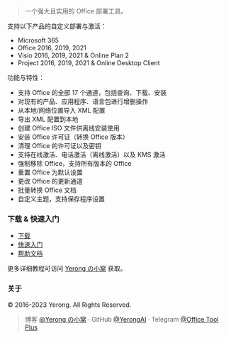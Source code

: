 > 一个强大且实用的 Office 部署工具。

支持以下产品的自定义部署与激活：

- Microsoft 365
- Office 2016, 2019, 2021
- Visio 2016, 2019, 2021 & Online Plan 2
- Project 2016, 2019, 2021 & Online Desktop Client

功能与特性：

- 支持 Office 的全部 17 个通道，包括查询、下载、安装
- 对现有的产品、应用程序、语言包进行增删操作
- 从本地/网络位置导入 XML 配置
- 导出 XML 配置到本地
- 创建 Office ISO 文件供离线安装使用
- 安装 Office 许可证（转换 Office 版本）
- 清理 Office 的许可证以及密钥
- 支持在线激活、电话激活（离线激活）以及 KMS 激活
- 强制移除 Office，支持所有版本的 Office
- 重置 Office 为默认设置
- 更改 Office 的更新通道
- 批量转换 Office 文档
- 自定义主题，支持保存程序设置

### 下载 & 快速入门

- [下载](https://otp.landian.vip/download.html)
- [快速入门](https://github.com/YerongAI/Office-Tool/wiki)
- [帮助文档](https://otp.landian.vip/help)

更多详细教程可访问 [Yerong の小窝](https://www.coolhub.top/) 获取。

### 关于

© 2016-2023 Yerong. All Rights Reserved.

> 博客 [@Yerong の小窝](https://www.coolhub.top/) · GitHub [@YerongAI](https://github.com/YerongAI) ·
> Telegram [@Office Tool Plus](https://t.me/s/otp_channel)